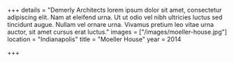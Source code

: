 +++
details = "Demerly Architects lorem ipsum dolor sit amet, consectetur adipiscing elit. Nam at eleifend urna. Ut ut odio vel nibh ultricies luctus sed tincidunt augue. Nullam vel ornare urna. Vivamus pretium leo vitae urna auctor, sit amet cursus erat luctus."
images = ["/images/moeller-house.jpg"]
location = "Indianapolis"
title = "Moeller House"
year = 2014

+++
